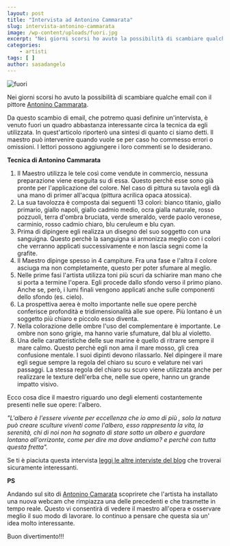```yaml
---
layout: post
title: "Intervista ad Antonino Cammarata"
slug: intervista-antonino-cammarata
image: /wp-content/uploads/fuori.jpg
excerpt: "Nei giorni scorsi ho avuto la possibilità di scambiare qualche email con il pittore Antonino Cammarata. Da questo scambio di email, che potremo quasi"
categories:
    - artisti
tags: [ ]
author: sasadangelo
---
```


![fuori](https://www.disegnoepittura.it/wp-content/uploads/fuori.jpg "fuori")

Nei giorni scorsi ho avuto la possibilità di scambiare qualche email con il pittore [Antonino Cammarata](https://www.disegnoepittura.it/antonino-cammarata/).

Da questo scambio di email, che potremo quasi definire un'intervista, è venuto fuori un quadro abbastanza interessante circa la tecnica da egli utilizzata. In quest'articolo riporterò una sintesi di quanto ci siamo detti. Il maestro può intervenire quando vuole se per caso ho commesso errori o omissioni. I lettori possono aggiungere i loro commenti se lo desiderano.

**Tecnica di Antonino Cammarata**

1. Il Maestro utilizza le tele così come vendute in commercio, nessuna preparazione viene eseguita su di essa. Questo perchè esse sono già pronte per l'applicazione del colore. Nel caso di pittura su tavola egli dà una mano di primer all'acqua (pittura acrilica opaca atossica).
2. La sua tavolozza è composta dai seguenti 13 colori: bianco titanio, giallo primario, giallo napoli, giallo cadmio medio, ocra gialla naturale, rosso pozzuoli, terra d'ombra bruciata, verde smeraldo, verde paolo veronese, carminio, rosso cadmio chiaro, blu ceruleum e blu cyan.
3. Prima di dipingere egli realizza un disegno del suo soggetto con una sanguigna. Questo perchè la sanguigna si armonizza meglio con i colori che verranno applicati successivamente e non lascia segni come la grafite.
4. Il Maestro dipinge spesso in 4 campiture. Fra una fase e l'altra il colore asciuga ma non completamente, questo per poter sfumare al meglio.
5. Nelle prime fasi l'artista utilizza toni più scuri da schiarire man mano che si porta a termine l'opera. Egli procede dallo sfondo verso il primo piano. Anche se, però, i lumi finali vengono applicati anche sulle componenti dello sfondo (es. cielo).
6. La prospettiva aerea è molto importante nelle sue opere perchè conferisce profondità e tridimensionalità alle sue opere. Più lontano è un soggetto più chiaro e piccolo esso diventa.
7. Nella colorazione delle ombre l'uso del complementare è importante. Le ombre non sono grigie, ma hanno varie sfumature, dal blu al violetto.
8. Una delle caratteristiche delle sue marine è quello di ritrarre sempre il mare calmo. Questo perchè egli non ama il mare mosso, gli crea confusione mentale. I suoi dipinti devono rilassarlo. Nel dipingere il mare egli segue sempre la regola del chiaro su scuro e velature nei vari passaggi. La stessa regola del chiaro su scuro viene utilizzata anche per realizzare le texture dell'erba che, nelle sue opere, hanno un grande impatto visivo.

Ecco cosa dice il maestro riguardo uno degli elementi costantemente presenti nelle sue opere: l'albero.

_"L'albero è l'essere vivente per eccellenza che io amo di più , solo la natura può creare sculture viventi come l'albero, esso rappresenta la vita, la serenità, chi di noi non ha sognato di stare sotto un albero e guardare lontano all'orrizonte, come per dire ma dove andiamo? e perchè con tutta questa fretta"._

Se ti è piaciuta questa intervista [leggi le altre interviste del blog](https://www.disegnoepittura.it/tag/interviste/) che troverai sicuramente interessanti.

**PS**

Andando sul sito di [Antonino Camarata](http://www.artewebcam.com/) scoprirete che l'artista ha installato una nuova webcam che rimpiazza una delle precedenti e che trasmette in tempo reale. Questo vi consentirà di vedere il maestro all'opera e osservare meglio il suo modo di lavorare. Io continuo a pensare che questa sia un' idea molto interessante.

Buon divertimento!!!
